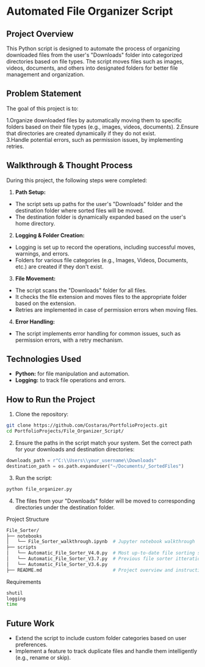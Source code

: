 # Automated File Organizer Script
## Project Overview
This Python script is designed to automate the process of organizing downloaded files from the user's "Downloads" folder into categorized directories based on file types. The script moves files such as images, videos, documents, and others into designated folders for better file management and organization.

## Problem Statement
The goal of this project is to:

1.Organize downloaded files by automatically moving them to specific folders based on their file types (e.g., images, videos, documents).
2.Ensure that directories are created dynamically if they do not exist.  
3.Handle potential errors, such as permission issues, by implementing retries.

## Walkthrough & Thought Process
During this project, the following steps were completed:

1. **Path Setup:**

- The script sets up paths for the user's "Downloads" folder and the destination folder where sorted files will be moved.
- The destination folder is dynamically expanded based on the user's home directory.

2. **Logging & Folder Creation:**

- Logging is set up to record the operations, including successful moves, warnings, and errors.
- Folders for various file categories (e.g., Images, Videos, Documents, etc.) are created if they don't exist.

3. **File Movement:**

- The script scans the "Downloads" folder for all files.
- It checks the file extension and moves files to the appropriate folder based on the extension.
- Retries are implemented in case of permission errors when moving files.

4. **Error Handling:**

- The script implements error handling for common issues, such as permission errors, with a retry mechanism.

## Technologies Used
- **Python:** for file manipulation and automation.
- **Logging:** to track file operations and errors.

## How to Run the Project

1. Clone the repository:

```bash
git clone https://github.com/Costaras/PortfolioProjects.git
cd PortfolioProjects/File_Organizer_Script/
```

2. Ensure the paths in the script match your system. Set the correct path for your downloads and destination directories:

```python
downloads_path = r"C:\\Users\\your_username\\Downloads"
destination_path = os.path.expanduser("~/Documents/_SortedFiles")
```

3. Run the script:

```bash
python file_organizer.py
```

4. The files from your "Downloads" folder will be moved to corresponding directories under the destination folder.

Project Structure
```bash
File_Sorter/
├── notebooks
│   └── File_Sorter_walkthrough.ipynb  # Jupyter notebook walkthrough
├── scripts
│   └── Automatic_File_Sorter_V4.0.py  # Most up-to-date file sorting script
│   └── Automatic_File_Sorter_V3.7.py  # Previous file sorter itterations 
│   └── Automatic_File_Sorter_V3.6.py 
├── README.md                          # Project overview and instructions
```
Requirements
```bash
shutil
logging
time
```
## Future Work
- Extend the script to include custom folder categories based on user preferences.
- Implement a feature to track duplicate files and handle them intelligently (e.g., rename or skip).
